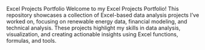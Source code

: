 Excel Projects Portfolio
Welcome to my Excel Projects Portfolio!
This repository showcases a collection of Excel-based data analysis projects I’ve worked on, focusing on renewable energy data, financial modeling, and technical analysis. 
These projects highlight my skills in data analysis, visualization, and creating actionable insights using Excel functions, formulas, and tools.
